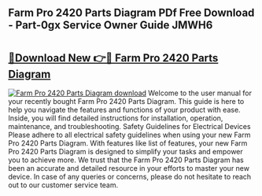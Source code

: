 ## Farm Pro 2420 Parts Diagram PDf Free Download - Part-0gx Service Owner Guide JMWH6

# <h2><a href="http://dfp3grz.blite.top/?on=Farm+Pro+2420+Parts+Diagram">🔗Download New 👉🔴 Farm Pro 2420 Parts Diagram</a></h2>

[![Farm Pro 2420 Parts Diagram download](https://i.imgur.com/lujVjoI.png)](http://dfp3grz.blite.top/?on=Farm+Pro+2420+Parts+Diagram)
Welcome to the user manual for your recently bought Farm Pro 2420 Parts Diagram. This guide is here to help you navigate the features and functions of your product with ease. Inside, you will find detailed instructions for installation, operation, maintenance, and troubleshooting. Safety Guidelines for Electrical Devices Please adhere to all electrical safety guidelines when using your new Farm Pro 2420 Parts Diagram. With features like list of features, your new Farm Pro 2420 Parts Diagram is designed to simplify your tasks and empower you to achieve more. We trust that the Farm Pro 2420 Parts Diagram has been an accurate and detailed resource in your efforts to master your new device. In case of any queries or concerns, please do not hesitate to reach out to our customer service team.
